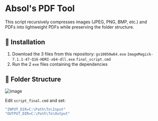 # Absol's PDF Tool
This script recursively compresses images (JPEG, PNG, BMP, etc.) and PDFs into lightweight PDFs while preserving the folder structure.

## 🔧 Installation

1. Download the 3 files from this repository:
`gs10050w64.exe`
`ImageMagick-7.1.1-47-Q16-HDRI-x64-dll.exe`
`final_script.cmd`
2. Run the 2 `exe` files containing the dependencies 

## 📁 Folder Structure

![image](https://github.com/user-attachments/assets/46bd1e72-d555-4748-b5ae-18df23e6a881)

Edit `script_final.cmd` and set:

```cmd
"INPUT_DIR=C:\Path\To\Input"
"OUTPUT_DIR=C:\Path\To\Output"
```
